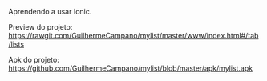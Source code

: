 Aprendendo a usar Ionic.

Preview do projeto:
https://rawgit.com/GuilhermeCampano/mylist/master/www/index.html#/tab/lists

Apk do projeto:
https://github.com/GuilhermeCampano/mylist/blob/master/apk/mylist.apk